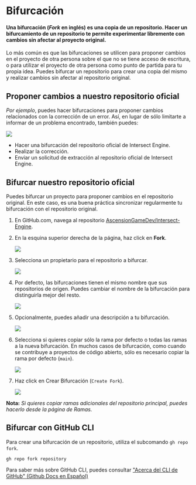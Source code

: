 # Bifurcación
#### Una bifurcación (_Fork_ en inglés) es una copia de un repositorio. Hacer un bifurcamiento de un repositorio te permite experimentar libremente con cambios sin afectar al proyecto original.

Lo más común es que las bifurcaciones se utilicen para proponer cambios en el proyecto de otra persona sobre el que no se tiene acceso de escritura, o para utilizar el proyecto de otra persona como punto de partida para tu propia idea. Puedes bifurcar un repositorio para crear una copia del mismo y realizar cambios sin afectar al repositorio original.

## Proponer cambios a nuestro repositorio oficial

_Por ejemplo_, puedes hacer bifurcaciones para proponer cambios relacionados con la corrección de un error. Así, en lugar de sólo limitarte a informar de un problema encontrado, también puedes:

![](https://s3.us-east-2.amazonaws.com/ascensiongamedev/filehost/d7f0cafd118bcffebb9716b74c5c16d3.png)

* Hacer una bifurcación del repositorio oficial de Intersect Engine.
* Realizar la corrección.
* Enviar un solicitud de extracción al repositorio oficial de Intersect Engine.


## Bifurcar nuestro repositorio oficial

Puedes bifurcar un proyecto para proponer cambios en el repositorio original. En este caso, es una buena práctica sincronizar regularmente tu bifurcación con el repositorio original.


1. En GitHub.com, navega al repositorio [AscensionGameDev/Intersect-Engine](https://github.com/AscensionGameDev/Intersect-Engine).


3. En la esquina superior derecha de la página, haz click en **Fork**.

   ![](https://s3.us-east-2.amazonaws.com/ascensiongamedev/filehost/680070ea8ea1cc078d13271227e078c9.png)


3. Selecciona un propietario para el repositorio a bifurcar.

   ![](https://s3.us-east-2.amazonaws.com/ascensiongamedev/filehost/4521b82af1c14fe325839e450294be23.png)


4. Por defecto, las bifurcaciones tienen el mismo nombre que sus repositorios de origen. Puedes cambiar el nombre de la bifurcación para distinguirla mejor del resto.

   ![](https://s3.us-east-2.amazonaws.com/ascensiongamedev/filehost/acb38e896a45b54b16e1a0dfa596d585.png)


5. Opcionalmente, puedes añadir una descripción a tu bifurcación.

   ![](https://s3.us-east-2.amazonaws.com/ascensiongamedev/filehost/73f66cba456ed797c3bef98bc5d5bbdd.png)


6. Selecciona si quieres copiar sólo la rama por defecto o todas las ramas a la nueva bifurcación. En muchos casos de bifurcación, como cuando se contribuye a proyectos de código abierto, sólo es necesario copiar la rama por defecto (``main``).

   ![](https://s3.us-east-2.amazonaws.com/ascensiongamedev/filehost/499f34fc98661c79f34f9facce24c7ba.png)


7. Haz click en Crear Bifurcación (``Create Fork``).

   ![](https://s3.us-east-2.amazonaws.com/ascensiongamedev/filehost/b8ac87ff48db5b6b34e23f86abfbce8b.png)


**Nota:** _Si quieres copiar ramas adicionales del repositorio principal, puedes hacerlo desde la página de Ramas._

## Bifurcar con GitHub CLI

Para crear una bifurcación de un repositorio, utiliza el subcomando ``gh repo fork``.
```
gh repo fork repository
```

Para saber más sobre GitHub CLI, puedes consultar ["Acerca del CLI de GitHub" (Github Docs en Español)](https://docs.github.com/es/github-cli/github-cli/about-github-cli)